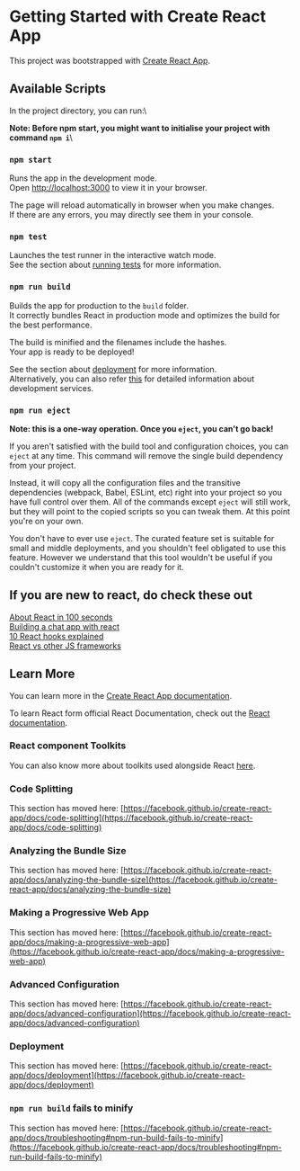 # Getting Started with Create React App

This project was bootstrapped with [Create React App](https://github.com/facebook/create-react-app).

## Available Scripts

In the project directory, you can run:\

**Note: Before npm start, you might want to initialise your project with command `npm i`**\
### `npm start`
Runs the app in the development mode.\
Open [http://localhost:3000](http://localhost:3000) to view it in your browser.

The page will reload automatically in browser when you make changes.\
If there are any errors, you may directly see them in your console.

### `npm test`

Launches the test runner in the interactive watch mode.\
See the section about [running tests](https://facebook.github.io/create-react-app/docs/running-tests) for more information.

### `npm run build`

Builds the app for production to the `build` folder.\
It correctly bundles React in production mode and optimizes the build for the best performance.

The build is minified and the filenames include the hashes.\
Your app is ready to be deployed!

See the section about [deployment](https://facebook.github.io/create-react-app/docs/deployment) for more information.\
Alternatively, you can also refer [this](https://blog.logrocket.com/8-ways-deploy-react-app-free/) for detailed information about development services.
### `npm run eject`

**Note: this is a one-way operation. Once you `eject`, you can't go back!**

If you aren't satisfied with the build tool and configuration choices, you can `eject` at any time. This command will remove the single build dependency from your project.

Instead, it will copy all the configuration files and the transitive dependencies (webpack, Babel, ESLint, etc) right into your project so you have full control over them. All of the commands except `eject` will still work, but they will point to the copied scripts so you can tweak them. At this point you're on your own.

You don't have to ever use `eject`. The curated feature set is suitable for small and middle deployments, and you shouldn't feel obligated to use this feature. However we understand that this tool wouldn't be useful if you couldn't customize it when you are ready for it.

## If you are new to react, do check these out

[About React in 100 seconds](https://www.youtube.com/watch?v=Tn6-PIqc4UM)\
[Building a chat app with react](https://www.youtube.com/watch?v=zQyrwxMPm88)\
[10 React hooks explained](https://www.youtube.com/watch?v=TNhaISOUy6Q)\
[React vs other JS frameworks](https://www.youtube.com/watch?v=cuHDQhDhvPE)


## Learn More

You can learn more in the [Create React App documentation](https://facebook.github.io/create-react-app/docs/getting-started).

To learn React form official React Documentation, check out the [React documentation](https://reactjs.org/).

### React component Toolkits

You can also know more about toolkits used alongside React [here](https://www.javascriptstuff.com/react-component-toolkits/).

### Code Splitting

This section has moved here: [https://facebook.github.io/create-react-app/docs/code-splitting](https://facebook.github.io/create-react-app/docs/code-splitting)

### Analyzing the Bundle Size

This section has moved here: [https://facebook.github.io/create-react-app/docs/analyzing-the-bundle-size](https://facebook.github.io/create-react-app/docs/analyzing-the-bundle-size)

### Making a Progressive Web App

This section has moved here: [https://facebook.github.io/create-react-app/docs/making-a-progressive-web-app](https://facebook.github.io/create-react-app/docs/making-a-progressive-web-app)

### Advanced Configuration

This section has moved here: [https://facebook.github.io/create-react-app/docs/advanced-configuration](https://facebook.github.io/create-react-app/docs/advanced-configuration)

### Deployment

This section has moved here: [https://facebook.github.io/create-react-app/docs/deployment](https://facebook.github.io/create-react-app/docs/deployment)

### `npm run build` fails to minify

This section has moved here: [https://facebook.github.io/create-react-app/docs/troubleshooting#npm-run-build-fails-to-minify](https://facebook.github.io/create-react-app/docs/troubleshooting#npm-run-build-fails-to-minify)
